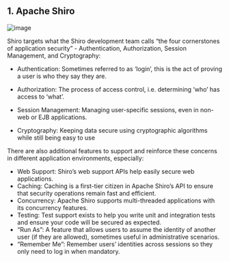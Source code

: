##  1. Apache Shiro
![image](http://shiro.apache.org/assets/images/ShiroFeatures.png)

Shiro targets what the Shiro development team calls “the four cornerstones of application security” - Authentication, Authorization, Session Management, and Cryptography:

- Authentication: Sometimes referred to as ‘login’, this is the act of proving a user is who they say they are.

- Authorization: The process of access control, i.e. determining ‘who’ has access to ‘what’.

- Session Management: Managing user-specific sessions, even in non-web or EJB applications.

- Cryptography: Keeping data secure using cryptographic algorithms while still being easy to use

There are also additional features to support and reinforce these concerns in different application environments, especially:

- Web Support: Shiro’s web support APIs help easily secure web applications.
- Caching: Caching is a first-tier citizen in Apache Shiro’s API to ensure that security operations remain fast and efficient.
- Concurrency: Apache Shiro supports multi-threaded applications with its concurrency features.
- Testing: Test support exists to help you write unit and integration tests and ensure your code will be secured as expected.
- “Run As”: A feature that allows users to assume the identity of another user (if they are allowed), sometimes useful in administrative scenarios.
- “Remember Me”: Remember users’ identities across sessions so they only need to log in when mandatory.